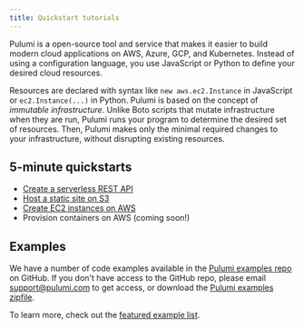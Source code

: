 ```yaml
---
title: Quickstart tutorials
---
```


<!-- LINKS: -->
[Pulumi examples repo]: https://github.com/pulumi/examples
<!-- END LINKS: -->

Pulumi is a open-source tool and service that makes it easier to build modern cloud applications on AWS, Azure, GCP, and Kubernetes. Instead of using a configuration language, you use JavaScript or Python to define your desired cloud resources. 

Resources are declared with syntax like `new aws.ec2.Instance` in JavaScript or `ec2.Instance(...)` in Python. Pulumi is based on the concept of _immutable infrastructure_. Unlike Boto scripts that mutate infrastructure when they are run, Pulumi runs your program to determine the desired set of resources. Then, Pulumi makes only the minimal required changes to your infrastructure, without disrupting existing resources.

## 5-minute quickstarts

- [Create a serverless REST API](./aws-rest-api.html)
- [Host a static site on S3](./aws-s3-website.html)
- [Create EC2 instances on AWS](./aws-ec2.html)
- Provision containers on AWS (coming soon!)

## Examples

We have a number of code examples available in the [Pulumi examples repo] on GitHub. If you don't have access to the GitHub repo, please email [support@pulumi.com](mailto:support@pulumi.com) to get access, or download the [Pulumi examples zipfile](/examples/pulumi-examples.zip).

To learn more, check out the [featured example list](./examples).